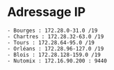 # Adressage IP
    - Bourges : 172.28.0-31.0 /19 
    - Chartres : 172.28.32-63.0 /19 
    - Tours : 172.28.64-95.0 /19 
    - Orléans : 172.28.96-127.0 /19 
    - Blois : 172.28.128-159.0 /19
    - Nutomix : 172.16.90.200 : 9440